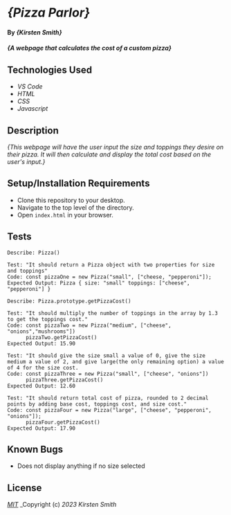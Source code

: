 # _{Pizza Parlor}_

#### By _**{Kirsten Smith}**_

#### _{A webpage that calculates the cost of a custom pizza}_

## Technologies Used

* _VS Code_
* _HTML_
* _CSS_
* _Javascript_


## Description

_{This webpage will have the user input the size and toppings they desire on their pizza. It will then calculate and display the total cost based on the user's input.}_

## Setup/Installation Requirements

* Clone this repository to your desktop.
* Navigate to the top level of the directory. 
* Open `index.html` in your browser. 

## Tests
```
Describe: Pizza()

Test: "It should return a Pizza object with two properties for size and toppings"
Code: const pizzaOne = new Pizza("small", ["cheese, "pepperoni"]);
Expected Output: Pizza { size: "small" toppings: ["cheese", "pepperoni"] }

Describe: Pizza.prototype.getPizzaCost()

Test: "It should multiply the number of toppings in the array by 1.3 to get the toppings cost."
Code: const pizzaTwo = new Pizza("medium", ["cheese", "onions","mushrooms"])
      pizzaTwo.getPizzaCost()
Expected Output: 15.90

Test: "It should give the size small a value of 0, give the size medium a value of 2, and give large(the only remaining option) a value of 4 for the size cost.
Code: const pizzaThree = new Pizza("small", ["cheese", "onions"])
      pizzaThree.getPizzaCost()
Expected Output: 12.60

Test: "It should return total cost of pizza, rounded to 2 decimal points by adding base cost, toppings cost, and size cost."
Code: const pizzaFour = new Pizza("large", ["cheese", "pepperoni", "onions"]);
      pizzaFour.getPizzaCost()
Expected Output: 17.90

```
## Known Bugs

* Does not display anything if no size selected


## License

_[MIT](LICENSE.txt)_
_Copyright (c) _2023_ _Kirsten Smith_
